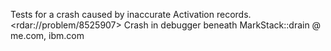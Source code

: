 Tests for a crash caused by inaccurate Activation records. &lt;rdar://problem/8525907&gt; Crash in debugger beneath MarkStack::drain @ me.com, ibm.com
